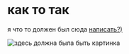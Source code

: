 <!DOCTYPE html>
<html>
<head>
     <meta charset="utf-8">
     <title>Мой первый сайт</title>
</head>
<body>
	<nav></nav>
<header></header>
<footer></footer>
<h1>как то так</h1>
<p>я что то должен был сюда <a href="https://www.instagram.com/vea.brend/?hl=ru">написать?)</a></p>
<a href="#"></a>
<img src="#" alt="здесь должна была быть картинка">
<map></map>
<s></s>

</body>
</html>